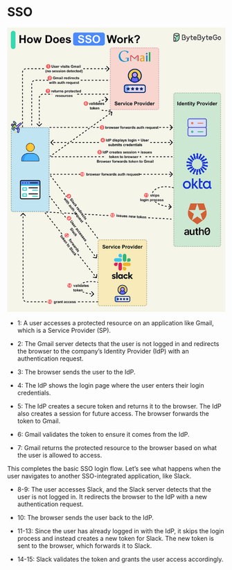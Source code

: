 # SSO

![SSO](./img/SSO.jpg)

- 1: A user accesses a protected resource on an application like Gmail, which is a Service Provider (SP).

- 2: The Gmail server detects that the user is not logged in and redirects the browser to the company’s Identity Provider (IdP) with an authentication request.

- 3: The browser sends the user to the IdP.

- 4: The IdP shows the login page where the user enters their login credentials.

- 5: The IdP creates a secure token and returns it to the browser. The IdP also creates a session for future access. The browser forwards the token to Gmail.

- 6: Gmail validates the token to ensure it comes from the IdP.

- 7: Gmail returns the protected resource to the browser based on what the user is allowed to access.

This completes the basic SSO login flow. Let’s see what happens when the user navigates to another SSO-integrated application, like Slack.

- 8-9: The user accesses Slack, and the Slack server detects that the user is not logged in. It redirects the browser to the IdP with a new authentication request.

- 10: The browser sends the user back to the IdP.

- 11-13: Since the user has already logged in with the IdP, it skips the login process and instead creates a new token for Slack. The new token is sent to the browser, which forwards it to Slack.

- 14-15: Slack validates the token and grants the user access accordingly.
